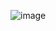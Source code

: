 ![image](https://github.com/AbrarShaikh/RISC-V-Design/assets/34272376/e42b43b5-f2e9-4070-8701-8e1cfe9e4f3a)
